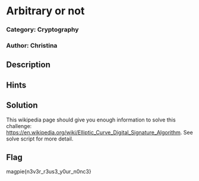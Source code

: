 # Arbitrary or not 
### Category: Cryptography
### Author: Christina

## Description

## Hints

## Solution
This wikipedia page should give you enough information to solve this challenge: https://en.wikipedia.org/wiki/Elliptic_Curve_Digital_Signature_Algorithm.
See solve script for more detail.

## Flag
magpie{n3v3r_r3us3_y0ur_n0nc3}
